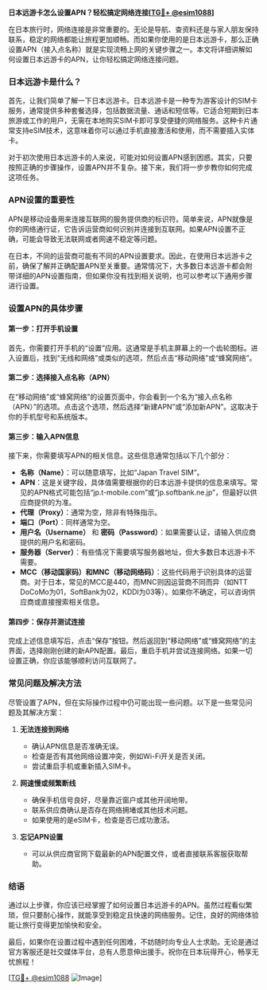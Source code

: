 **日本远游卡怎么设置APN？轻松搞定网络连接[[TG💪+ @esim1088](https://t.me/s/esim1088)]**

在日本旅行时，网络连接是非常重要的。无论是导航、查资料还是与家人朋友保持联系，稳定的网络都能让旅程更加顺畅。而如果你使用的是日本远游卡，那么正确设置APN（接入点名称）就是实现流畅上网的关键步骤之一。本文将详细讲解如何设置日本远游卡的APN，让你轻松搞定网络连接问题。

### 日本远游卡是什么？

首先，让我们简单了解一下日本远游卡。日本远游卡是一种专为游客设计的SIM卡服务，通常提供多种套餐选择，包括数据流量、通话和短信等。它适合短期到日本旅游或工作的用户，无需在本地购买SIM卡即可享受便捷的网络服务。这种卡片通常支持eSIM技术，这意味着你可以通过手机直接激活和使用，而不需要插入实体卡。

对于初次使用日本远游卡的人来说，可能对如何设置APN感到困惑。其实，只要按照正确的步骤操作，设置APN并不复杂。接下来，我们将一步步教你如何完成这项任务。

### APN设置的重要性

APN是移动设备用来连接互联网的服务提供商的标识符。简单来说，APN就像是你的网络通行证，它告诉运营商如何识别并连接到互联网。如果APN设置不正确，可能会导致无法联网或者网速不稳定等问题。

在日本，不同的运营商可能有不同的APN设置要求。因此，在使用日本远游卡之前，确保了解并正确配置APN至关重要。通常情况下，大多数日本远游卡都会附带详细的APN设置指南，但如果你没有找到相关说明，也可以参考以下通用步骤进行设置。

### 设置APN的具体步骤

#### 第一步：打开手机设置
首先，你需要打开手机的“设置”应用。这通常是手机主屏幕上的一个齿轮图标。进入设置后，找到“无线和网络”或类似的选项，然后点击“移动网络”或“蜂窝网络”。

#### 第二步：选择接入点名称（APN）
在“移动网络”或“蜂窝网络”的设置页面中，你会看到一个名为“接入点名称（APN）”的选项。点击这个选项，然后选择“新建APN”或“添加新APN”。这取决于你的手机型号和系统版本。

#### 第三步：输入APN信息
接下来，你需要填写APN的相关信息。这些信息通常包括以下几个部分：

- **名称（Name）**：可以随意填写，比如“Japan Travel SIM”。
- **APN**：这是关键字段，具体值需要根据你的日本远游卡提供的信息来填写。常见的APN格式可能包括“jp.t-mobile.com”或“jp.softbank.ne.jp”，但最好以供应商提供的为准。
- **代理（Proxy）**：通常为空，除非有特殊指示。
- **端口（Port）**：同样通常为空。
- **用户名（Username）** 和 **密码（Password）**：如果需要认证，请输入供应商提供的用户名和密码。
- **服务器（Server）**：有些情况下需要填写服务器地址，但大多数日本远游卡不需要。
- **MCC（移动国家码）和MNC（移动网络码）**：这些代码用于识别具体的运营商。对于日本，常见的MCC是440，而MNC则因运营商不同而异（如NTT DoCoMo为01，SoftBank为02，KDDI为03等）。如果你不确定，可以咨询供应商或直接搜索相关信息。

#### 第四步：保存并测试连接
完成上述信息填写后，点击“保存”按钮。然后返回到“移动网络”或“蜂窝网络”的主界面，选择刚刚创建的新APN配置。最后，重启手机并尝试连接网络。如果一切设置正确，你应该能够顺利访问互联网了。

### 常见问题及解决方法

尽管设置了APN，但在实际操作过程中仍可能出现一些问题。以下是一些常见问题及其解决方案：

1. **无法连接到网络**
   - 确认APN信息是否准确无误。
   - 检查是否有其他网络设置冲突，例如Wi-Fi开关是否关闭。
   - 尝试重启手机或重新插入SIM卡。

2. **网速慢或频繁断线**
   - 确保手机信号良好，尽量靠近窗户或其他开阔地带。
   - 联系供应商确认是否存在网络拥堵或其他技术问题。
   - 如果使用的是eSIM卡，检查是否已成功激活。

3. **忘记APN设置**
   - 可以从供应商官网下载最新的APN配置文件，或者直接联系客服获取帮助。

### 结语

通过以上步骤，你应该已经掌握了如何设置日本远游卡的APN。虽然过程看似繁琐，但只要耐心操作，就能享受到稳定且快速的网络服务。记住，良好的网络体验能让旅行变得更加愉快和安全。

最后，如果你在设置过程中遇到任何困难，不妨随时向专业人士求助。无论是通过官方客服还是社交媒体平台，总有人愿意伸出援手。祝你在日本玩得开心，畅享无忧旅程！

[[TG💪+ @esim1088](https://t.me/s/esim1088) ![Image](https://i.postimg.cc/4NQfJmqS/Snipaste-2025-05-13-00-14-12.png)]